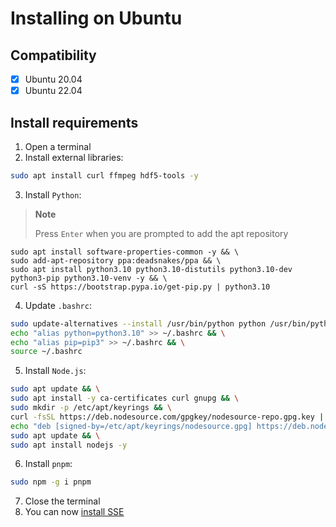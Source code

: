 # Installing on Ubuntu

## Compatibility

- [x] Ubuntu 20.04
- [x] Ubuntu 22.04

## Install requirements

1. Open a terminal
2. Install external libraries:

```bash
sudo apt install curl ffmpeg hdf5-tools -y
```

3. Install `Python`:

> **Note**
>
> Press `Enter` when you are prompted to add the apt repository

```shell
sudo apt install software-properties-common -y && \
sudo add-apt-repository ppa:deadsnakes/ppa && \
sudo apt install python3.10 python3.10-distutils python3.10-dev python3-pip python3.10-venv -y && \
curl -sS https://bootstrap.pypa.io/get-pip.py | python3.10
```

4. Update `.bashrc`:

```bash
sudo update-alternatives --install /usr/bin/python python /usr/bin/python3.10 0 && \
echo "alias python=python3.10" >> ~/.bashrc && \
echo "alias pip=pip3" >> ~/.bashrc && \
source ~/.bashrc
```

5. Install `Node.js`:

```bash
sudo apt update && \
sudo apt install -y ca-certificates curl gnupg && \
sudo mkdir -p /etc/apt/keyrings && \
curl -fsSL https://deb.nodesource.com/gpgkey/nodesource-repo.gpg.key | sudo gpg --dearmor -o /etc/apt/keyrings/nodesource.gpg && \
echo "deb [signed-by=/etc/apt/keyrings/nodesource.gpg] https://deb.nodesource.com/node_16.x nodistro main" | sudo tee /etc/apt/sources.list.d/nodesource.list && \
sudo apt update && \
sudo apt install nodejs -y
```

6. Install `pnpm`:

```bash
sudo npm -g i pnpm
```

7. Close the terminal
8. You can now [install SSE](../software/install)
